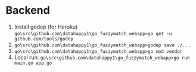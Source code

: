 # Backend
1) Install godep (for Heroku) `go\src\github.com\datahappy1\go_fuzzymatch_webapp>go get -u github.com/tools/godep`
2) `go\src\github.com\datahappy1\go_fuzzymatch_webapp>godep save ./...`
3) `go\src\github.com\datahappy1\go_fuzzymatch_webapp>go mod vendor`
4) Local run: `go\src\github.com\datahappy1\go_fuzzymatch_webapp>go run main.go app.go`